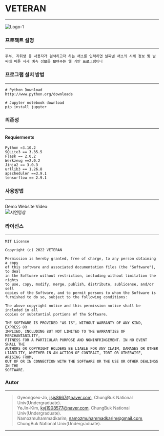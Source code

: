 # VETERAN
-----------------------------------------------
![Logo-1](https://user-images.githubusercontent.com/95284588/206827594-05e25fd3-3771-4b07-9161-6801c51cc34e.png)

### 프로젝트 설명 
-----------------------------------------------
```
주부, 자취생 등 사용자가 검색하고자 하는 채소를 입력하면 날짜별 채소의 시세 정보 및 날씨에 따른 시세 예측 정보를 보여주는 웹 기반 프로그램이다
```
### 프로그램 설치 방법
-----------------------------------------------
```
# Python Download
http://www.python.org/downloads

# Jupyter notebook download
pip install jupyter
```
### 의존성
------------------------------------------------
#### Requierments
```
Python =3.10.2
SQLite3 == 3.35.5
Flask == 2.0.2
Werkzeug ==2.0.2
Jinja2 == 3.0.3
urllib3 == 1.26.8
apscheduler ==3.9.1
tensorflow == 2.9.1
```
### 사용방법
------------------------------------------------

Demo Website Video
<br>
![시연영상](https://user-images.githubusercontent.com/85615622/206835921-8b71eaaf-5d71-4a34-baae-5f0618f568c6.gif)


### 라이선스
------------------------------------------------
```
MIT License

Copyright (c) 2022 VETERAN

Permission is hereby granted, free of charge, to any person obtaining a copy
of this software and associated documentation files (the "Software"), to deal
in the Software without restriction, including without limitation the rights
to use, copy, modify, merge, publish, distribute, sublicense, and/or sell
copies of the Software, and to permit persons to whom the Software is
furnished to do so, subject to the following conditions:

The above copyright notice and this permission notice shall be included in all
copies or substantial portions of the Software.

THE SOFTWARE IS PROVIDED "AS IS", WITHOUT WARRANTY OF ANY KIND, EXPRESS OR
IMPLIED, INCLUDING BUT NOT LIMITED TO THE WARRANTIES OF MERCHANTABILITY,
FITNESS FOR A PARTICULAR PURPOSE AND NONINFRINGEMENT. IN NO EVENT SHALL THE
AUTHORS OR COPYRIGHT HOLDERS BE LIABLE FOR ANY CLAIM, DAMAGES OR OTHER
LIABILITY, WHETHER IN AN ACTION OF CONTRACT, TORT OR OTHERWISE, ARISING FROM,
OUT OF OR IN CONNECTION WITH THE SOFTWARE OR THE USE OR OTHER DEALINGS IN THE
SOFTWARE.
```
### Autor
------------------------------------------------
> Gyeongseo-Jo, jsjs8667@naver.com, ChungBuk National Univ(Undergraduate).<br>
YeJin-Kim, kyj1908577@naver.com, ChungBuk National Univ(Undergraduate).<br>
Namozmuhammadkarim, namozmuhammadkarim@gmail.com, ChungBuk National Univ(Undergraduate).
-----------------------------------------------

